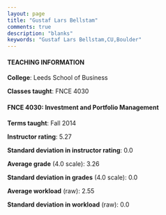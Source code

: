 ```yaml
---
layout: page
title: "Gustaf Lars Bellstam" 
comments: true
description: "blanks"
keywords: "Gustaf Lars Bellstam,CU,Boulder"
---
```

<head>
<script src="https://ajax.googleapis.com/ajax/libs/jquery/2.1.3/jquery.min.js"></script>
<script src="https://dl.dropboxusercontent.com/s/pc42nxpaw1ea4o9/highcharts.js?dl=0"></script>
<!-- <script src="../assets/js/highcharts.js"></script> -->
<style type="text/css">@font-face {
	font-family: "Bebas Neue";
	src: url(https://www.filehosting.org/file/details/544349/BebasNeue Regular.otf) format("opentype");
	}
	h1.Bebas { 
		font-family: "Bebas Neue", Verdana, Tahoma;
	}
</style>
</head>
	   
#### TEACHING INFORMATION

**College**: Leeds School of Business

**Classes taught**: FNCE 4030

#### FNCE 4030: Investment and Portfolio Management

**Terms taught**: Fall 2014

**Instructor rating**: 5.27

**Standard deviation in instructor rating**: 0.0

**Average grade** (4.0 scale): 3.26

**Standard deviation in grades** (4.0 scale): 0.0

**Average workload** (raw): 2.55

**Standard deviation in workload** (raw): 0.0

